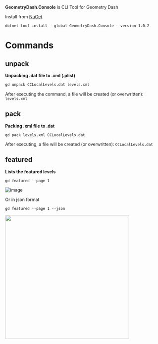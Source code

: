 **GeometryDash.Console** is CLI Tool for Geometry Dash

Install from [NuGet](https://www.nuget.org/packages/GeometryDash.Console)

```
dotnet tool install --global GeometryDash.Console --version 1.0.2
```

# Commands

## unpack

**Unpacking .dat file to .xml (.plist)**

```cmd
gd unpack CCLocalLevels.dat levels.xml
```

After executing the command, a file will be created (or overwritten): `levels.xml`

## pack

**Packing .xml file to .dat**

```
gd pack levels.xml CCLocalLevels.dat
```

After executing, a file will be created (or overwritten): `CCLocalLevels.dat`

## featured

**Lists the featured levels**

```
gd featured --page 1
```

![image](https://github.com/Folleach/GeometryDash.Console/assets/32067915/c234a0d0-baeb-4497-a1de-8d91218d5c1a)

Or in json format

```
gd featured --page 1 --json
```

<img src="https://github.com/Folleach/GeometryDash.Console/assets/32067915/7ec8dbf3-0c2f-40c1-9c5a-50995bb64cf2" width="400px" />
